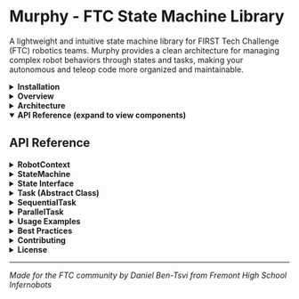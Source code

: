 # Murphy - FTC State Machine Library

A lightweight and intuitive state machine library for FIRST Tech Challenge (FTC) robotics teams. Murphy provides a clean architecture for managing complex robot behaviors through states and tasks, making your autonomous and teleop code more organized and maintainable.

<details>
<summary><strong>Installation</strong></summary>

## Installation

### Using JitPack (Recommended)

1. Add JitPack to your project's root `build.gradle` file (This file may have a comment saying you probably don't need to edit it. Don't worry about that):

```gradle
allprojects {
    repositories {
        // ... other repositories
        maven { url 'https://jitpack.io' }
    }
}
```

2. Add the dependency to your `TeamCode/build.gradle` file:

```gradle
dependencies {
    implementation 'com.github.Jumpypants:Murphy:Tag'
    // ... other dependencies
}
```

Replace `Tag` with the latest release version. You can find the latest version on the [releases page](https://github.com/Jumpypants/Murphy/releases).

**Example with specific version:**
```gradle
implementation 'com.github.Jumpypants:Murphy:v1.0.0'
```

3. Sync your project and you're ready to go.

</details>

<details>
<summary><strong>Overview</strong></summary>

## Overview

Murphy is built around two core concepts:

- **States**: High-level robot behaviors or cycle steps (e.g., "Intake", "Score", "Defend")
- **Tasks**: Lower-level actions that can be composed and executed within the states (e.g., "Move arm to position", "Wait 2 seconds")

The library promotes a clean separation of concerns and makes complex robot behaviors easier to reason about, debug, and maintain.

### Key Features

- Simple state machine implementation
- Task composition (sequential and parallel execution)
- Elapsed time tracking for tasks
- Lightweight with no external dependencies

</details>

<details>
<summary><strong>Architecture</strong></summary>

## Architecture

### State Machine Flow
```
StateMachine → Current State → State.step(RobotContext) → Next State
     ↑                                                      ↓
     └─────────── Update current state ←───────────────────┘
```

### Task Execution Flow
```
Task.step(RobotContext) → initialize() (first call only) → run() → return continue/stop
```

</details>

<details open>
<summary><strong>API Reference (expand to view components)</strong></summary>

## API Reference

<details>
<summary><strong>RobotContext</strong></summary>

A centralized container for shared resources used throughout the robot control system.
You can extend this class to include other references of you want to.

```java
RobotContext robotContext = new RobotContext(telemetry, gamepad1, gamepad2);
```

**Fields:**
- `telemetry` - Telemetry instance for driver station communication
- `gamepad1` - Primary gamepad controller (typically driver)
- `gamepad2` - Secondary gamepad controller (typically operator)

**Constructor:**
- `RobotContext(Telemetry telemetry, Gamepad gamepad1, Gamepad gamepad2)` - All parameters required and cannot be null

</details>

<details>
<summary><strong>StateMachine</strong></summary>

The main controller that manages state transitions and execution.

```java
StateMachine stateMachine = new StateMachine(initialState, robotContext);

// In your OpMode loop
stateMachine.step();
```

**Methods:**
- `StateMachine(State initialState, RobotContext robotContext)` - Constructor with starting state and context
- `step()` - Execute current state and handle transitions

</details>

<details>
<summary><strong>State Interface</strong></summary>

Implement this interface to create custom robot states.

```java
public class IntakingState implements State {
    @Override
    public State step(RobotContext robotContext) {
        // Access telemetry and gamepads through robotContext
        robotContext.telemetry.addData("State", "Intaking game element");
        
        // Your state logic here
        if (gameElementDetected) {
            return new HoldingElementState();
        }
        return this; // Continue in this state
    }
    
    @Override
    public String getName() {
        return "Intaking";
    }
}
```

**Methods:**
- `step(RobotContext robotContext)` - Called every loop iteration, returns next state
- `getName()` - Returns state name for telemetry display

</details>

<details>
<summary><strong>Task (Abstract Class)</strong></summary>

Base class for all tasks. Extend this to create reusable actions.

```java
public class MoveArmTask extends Task {
    private final double targetPosition;
    
    public MoveArmTask(double target) {
        this.targetPosition = target;
    }
    
    @Override
    protected void initialize(RobotContext robotContext) {
        // Setup code (runs once)
        robot.arm.setTargetPosition(targetPosition);
        robotContext.telemetry.addData("Arm Target", targetPosition);
    }
    
    @Override
    protected boolean run(RobotContext robotContext) {
        // Execution code (runs every loop)
        robotContext.telemetry.addData("Arm Position", robot.arm.getCurrentPosition());
        
        // Access gamepad inputs if needed
        if (robotContext.gamepad1.a) {
            // Manual stop logic
        }
        
        return !robot.arm.isAtTarget(); // Return false when done
    }
}
```

**Protected Fields:**
- `ELAPSED_TIME` - ElapsedTime instance for timing operations
- `initialized` - Boolean flag for initialization state

**Methods:**
- `step(RobotContext robotContext)` - Main execution method (call this)
- `initialize(RobotContext robotContext)` - Override for setup code
- `run(RobotContext robotContext)` - Override for main execution logic

</details>

<details>
<summary><strong>SequentialTask</strong></summary>

Executes multiple tasks in order, waiting for each to complete before starting the next.

```java
Task sequence = new SequentialTask(
    new MoveArmTask(1000),
    new WaitTask(2.0),
    new MoveArmTask(0)
);
```

**Constructor:**
- `SequentialTask(Task... actions)` - Variable number of tasks to execute in order

</details>

<details>
<summary><strong>ParallelTask</strong></summary>

Executes multiple tasks simultaneously.

```java
Task parallel = new ParallelTask(
    false, // Wait for ALL tasks to complete
    new MoveArmTask(1000),
    new DriveTask(24.0),
    new IntakeTask()
);

Task raceCondition = new ParallelTask(
    true, // Stop when FIRST task completes
    new DriveUntilLineTask(),
    new TimeoutTask(5.0)
);
```

**Constructor:**
- `ParallelTask(boolean stopOnFirstCompletion, Task... actions)`
  - `stopOnFirstCompletion`: If true, stops when any task completes; if false, waits for all tasks

</details>

</details>

<details>
<summary><strong>Usage Examples</strong></summary>

## Usage Examples

<details>
<summary><strong>Basic State Machine</strong></summary>

```java
@Autonomous
public class MyAutonomous extends LinearOpMode {
    @Override
    public void runOpMode() {
        RobotContext robotContext = new RobotContext(telemetry, gamepad1, gamepad2);
        StateMachine stateMachine = new StateMachine(new StartState(), robotContext);
        
        waitForStart();
        
        while (opModeIsActive()) {
            stateMachine.step();
            telemetry.update();
        }
    }
}
```

</details>

<details>
<summary><strong>Complex Task Composition</strong></summary>

```java
public class ScoreSequence extends Task {
    private final SequentialTask scoreTask;
    
    public ScoreSequence() {
        scoreTask = new SequentialTask(
            new ParallelTask(false,
                new MoveArmTask(HIGH_POSITION),
                new ExtendSlideTask(EXTENDED_POSITION)
            ),
            new WaitTask(0.5),
            new ReleaseClawTask(),
            new WaitTask(1.0),
            new ParallelTask(false,
                new MoveArmTask(REST_POSITION),
                new RetractSlideTask()
            )
        );
    }
    
    @Override
    protected void initialize(RobotContext robotContext) {}
    
    @Override
    protected boolean run(RobotContext robotContext) {
        return scoreTask.step(robotContext);
    }
}
```

</details>

<details>
<summary><strong>State with Task Integration</strong></summary>

```java
public class AutonomousState implements State {
    private final Task autonomousSequence;
    private boolean taskStarted = false;
    
    public AutonomousState() {
        autonomousSequence = new SequentialTask(
            new DriveToPositionTask(24, 0, 0),
            new ScoreSequence(),
            new DriveToPositionTask(0, 0, 0)
        );
    }
    
    @Override
    public State step(RobotContext robotContext) {
        robotContext.telemetry.addData("Autonomous", "Running sequence");
        
        if (!taskStarted || autonomousSequence.step(robotContext)) {
            taskStarted = true;
            return this;
        }
        return new IdleState(); // Task completed
    }
    
    @Override
    public String getName() {
        return "Autonomous";
    }
}
```

</details>

<details>
<summary><strong>TeleOp with Gamepad Integration</strong></summary>

```java
public class TeleOpDriveState implements State {
    @Override
    public State step(RobotContext robotContext) {
        // Access both gamepads through the context
        double drive = -robotContext.gamepad1.left_stick_y;
        double strafe = robotContext.gamepad1.left_stick_x;
        double turn = robotContext.gamepad1.right_stick_x;
        
        // Drive the robot
        robot.drivetrain.drive(drive, strafe, turn);
        
        // Operator controls on gamepad2
        if (robotContext.gamepad2.a) {
            return new IntakeState();
        }
        if (robotContext.gamepad2.b) {
            return new ScoreState();
        }
        
        robotContext.telemetry.addData("Drive", "%.2f", drive);
        robotContext.telemetry.addData("Strafe", "%.2f", strafe);
        robotContext.telemetry.addData("Turn", "%.2f", turn);
        
        return this;
    }
    
    @Override
    public String getName() {
        return "TeleOp Drive";
    }
}
```

</details>

</details>

<details>
<summary><strong>Best Practices</strong></summary>

## Best Practices

1. **Keep states focused**: Each state should represent one high-level behavior
2. **Use RobotContext effectively**: Access telemetry and gamepads through the context parameter
3. **Use tasks for reusability**: Create tasks for common actions that can be reused
4. **Task ownership**: Task classes should live inside of their respective subsystem classes (A "MoveClaw" class should exist inside of your Claw class)
5. **Leverage composition**: Use SequentialTask and ParallelTask to build complex behaviors
6. **Handle timeouts**: Consider using timeouts in your tasks to prevent infinite loops
7. **Test incrementally**: Build and test simple states/tasks before composing complex behaviors

</details>

<details>
<summary><strong>Contributing</strong></summary>

## Contributing

Feel free to submit issues and pull requests to improve the library!

</details>

<details>
<summary><strong>License</strong></summary>

## License

This project is open source and available under the MIT License.

</details>

---

*Made for the FTC community by Daniel Ben-Tsvi from Fremont High School Infernobots*
